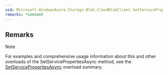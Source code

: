 ```yaml
---  
uid: Microsoft.WindowsAzure.Storage.Blob.CloudBlobClient.SetServicePropertiesAsync(Microsoft.WindowsAzure.Storage.Shared.Protocol.ServiceProperties)  
remarks: *content  
---  
```

  
## Remarks  
  
> [!NOTE]
>  For examples and comprehensive usage information about this and other overloads of the SetServicePropertiesAsync method, see the [SetServicePropertiesAsync](assetId:///Overload:Microsoft.WindowsAzure.Storage.Blob.CloudBlobClient.SetServicePropertiesAsync?qualifyHint=False&autoUpgrade=True) overload summary.